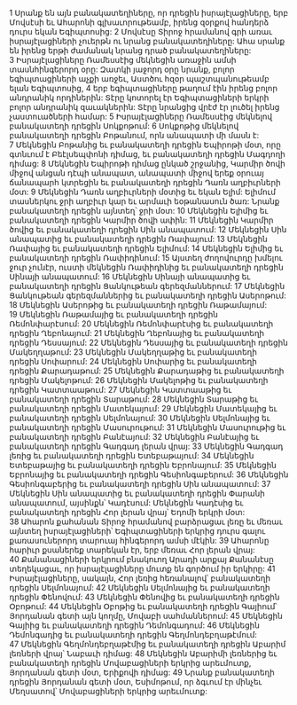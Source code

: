 1 Սրանք են այն բանակատեղիները, որ դրեցին իսրայէլացիները, երբ Մովսէսի եւ Ահարոնի գլխաւորութեամբ, իրենց զօրքով հանդերձ դուրս եկան Եգիպտոսից: 2 Մովսէսը Տիրոջ հրամանով գրի առաւ իսրայէլացիների չուերթն ու նրանց բանակատեղիները: Ահա սրանք են իրենց երթի ժամանակ նրանց դրած բանակատեղիները: 3 Իսրայէլացիները Ռամեսսէից մեկնեցին առաջին ամսի տասնհինգերորդ օրը: Զատկի յաջորդ օրը նրանք, բոլոր եգիպտացիների աչքի առջեւ, Աստծու հզօր պաշտպանութեամբ ելան Եգիպտոսից, 4 երբ եգիպտացիները թաղում էին իրենց բոլոր անդրանիկ որդիներին: Տէրը կոտորել էր Եգիպտացիների երկրի բոլոր անդրանիկ զաւակներին: Տէրը նրանցից վրէժ էր լուծել իրենց չաստուածների համար:
5 Իսրայէլացիները Ռամեսսէից մեկնելով բանակատեղի դրեցին Սոկքոթում: 6 Սոկքոթից մեկնելով բանակատեղի դրեցին Բոթանում, որն անապատի մի մասն է: 7 Մեկնեցին Բոթանից եւ բանակատեղի դրեցին Եպիրոթի մօտ, որը գտնւում է Բեէլսեպփոնի դիմաց, եւ բանակատեղի դրեցին Մագդողի դիմաց: 8 Մեկնեցին Եպիրոթի դիմաց ընկած շրջանից, Կարմիր ծովի միջով անցան դէպի անապատ, անապատի միջով երեք օրուայ ճանապարհ կտրեցին եւ բանակատեղի դրեցին Դառն աղբիւրների մօտ: 9 Մեկնեցին Դառն աղբիւրների մօտից եւ եկան Ելիմ: Ելիմում տասներկու ջրի աղբիւր կար եւ արմաւի եօթանասուն ծառ: Նրանք բանակատեղի դրեցին այնտեղ՝ ջրի մօտ: 10 Մեկնեցին Ելիմից եւ բանակատեղի դրեցին Կարմիր ծովի ափին: 11 Մեկնեցին Կարմիր ծովից եւ բանակատեղի դրեցին Սին անապատում: 12 Մեկնեցին Սին անապատից եւ բանակատեղի դրեցին Ռափայում: 13 Մեկնեցին Ռափայից եւ բանակատեղի դրեցին Ելիմում: 14 Մեկնեցին Ելիմից եւ բանակատեղի դրեցին Ռափիդինում: 15 Այստեղ ժողովուրդը խմելու ջուր չունէր, ուստի մեկնեցին Ռափիդինից եւ բանակատեղի դրեցին Սինայի անապատում: 16 Մեկնեցին Սինայի անապատից եւ բանակատեղի դրեցին Ցանկութեան գերեզմաններում: 17 Մեկնեցին Ցանկութեան գերեզմաններից եւ բանակատեղի դրեցին Ասերոթում: 18 Մեկնեցին Ասերոթից եւ բանակատեղի դրեցին Ռաթամայում: 19 Մեկնեցին Ռաթամայից եւ բանակատեղի դրեցին Ռեմոնփարէսում: 20 Մեկնեցին Ռեմոնփարէսից եւ բանակատեղի դրեցին Ղեբոնայում: 21 Մեկնեցին Ղեբոնայից եւ բանակատեղի դրեցին Դեսսայում: 22 Մեկնեցին Դեսսայից եւ բանակատեղի դրեցին Մակեղղաթում: 23 Մեկնեցին Մակեղղաթից եւ բանակատեղի դրեցին Սոփարում: 24 Մեկնեցին Սոփարից եւ բանակատեղի դրեցին Քարադաթում: 25 Մեկնեցին Քարադաթից եւ բանակատեղի դրեցին Մակելոթում: 26 Մեկնեցին Մակելոթից եւ բանակատեղի դրեցին Կատտաաթում: 27 Մեկնեցին Կատտաաթից եւ բանակատեղի դրեցին Տարաթում: 28 Մեկնեցին Տարաթից եւ բանակատեղի դրեցին Մատեկայում: 29 Մեկնեցին Մատեկայից եւ բանակատեղի դրեցին Սելմոնայում: 30 Մեկնեցին Սելմոնայից եւ բանակատեղի դրեցին Մասուրութում: 31 Մեկնեցին Մասուրութից եւ բանակատեղի դրեցին Բանէայում: 32 Մեկնեցին Բանէայից եւ բանակատեղի դրեցին Գադգադ լերան վրայ: 33 Մեկնեցին Գադգադ լեռից եւ բանակատեղի դրեցին Ետեբաթայում: 34 Մեկնեցին Ետեբաթայից եւ բանակատեղի դրեցին Եբրոնայում: 35 Մեկնեցին Եբրոնայից եւ բանակատեղի դրեցին Գեսիոնգաբերում: 36 Մեկնեցին Գեսիոնգաբերից եւ բանակատեղի դրեցին Սին անապատում:
37 Մեկնեցին Սին անապատից եւ բանակատեղի դրեցին Փարանի անապատում, այսինքն՝ Կադէսում: Մեկնեցին Կադէսից եւ բանակատեղի դրեցին Հոր լերան վրայ՝ Եդոմի երկրի մօտ: 38 Ահարոն քահանան Տիրոջ հրամանով բարձրացաւ լեռը եւ մեռաւ այնտեղ իսրայէլացիների՝ Եգիպտացիների երկրից դուրս գալու քառասուներորդ տարուայ հինգերորդ ամսի մէկին: 39 Ահարոնը հարիւր քսաներեք տարեկան էր, երբ մեռաւ Հոր լերան վրայ: 40 Քանանացիների երկրում բնակուող Արադի արքայ Քանանէսը տեղեկացաւ, որ իսրայէլացիները մուտք են գործում իր երկիրը:
41 Իսրայէլացիները, սակայն, Հոր լեռից հեռանալով՝ բանակատեղի դրեցին Սելմոնայում: 42 Մեկնեցին Սելմոնայից եւ բանակատեղի դրեցին Փենովում: 43 Մեկնեցին Փենովից եւ բանակատեղի դրեցին Օբոթում: 44 Մեկնեցին Օբոթից եւ բանակատեղի դրեցին Գայիում՝ Յորդանան գետի այն կողմը, Մովաբի սահմաններում: 45 Մեկնեցին Գայիից եւ բանակատեղի դրեցին Դեմոնգադում: 46 Մեկնեցին Դեմոնգադից եւ բանակատեղի դրեցին Գեղմոնդեբղաթէմում: 47 Մեկնեցին Գեղմոնդեբղաթէմից եւ բանակատեղի դրեցին Աբարիմ լեռների վրայ՝ Նաբաւի դիմաց: 48 Մեկնեցին Աբարիմի լեռներից եւ բանակատեղի դրեցին Մովաբացիների երկրից արեւմուտք, Յորդանան գետի մօտ, Երիքովի դիմաց: 49 Նրանք բանակատեղի դրեցին Յորդանան գետի մօտ, Եսիմոթում, որ ձգւում էր մինչեւ Մեղսատով՝ Մովաբացիների երկրից արեւմուտք:
